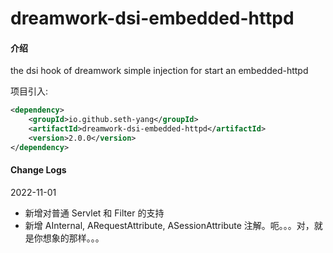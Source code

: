 # dreamwork-dsi-embedded-httpd

#### 介绍
the dsi hook of dreamwork simple injection for start an embedded-httpd

项目引入:
```xml
<dependency>
    <groupId>io.github.seth-yang</groupId>
    <artifactId>dreamwork-dsi-embedded-httpd</artifactId>
    <version>2.0.0</version>
</dependency>
```

#### Change Logs
2022-11-01
- 新增对普通 Servlet 和 Filter 的支持
- 新增 AInternal, ARequestAttribute, ASessionAttribute 注解。呃。。。对，就是你想象的那样。。。